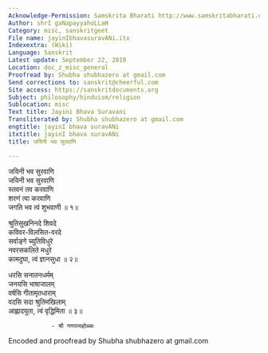 ```yaml
---
Acknowledge-Permission: Samskrita Bharati http://www.samskritabharati.org/
Author: shrI gaNapayyahoLLaH
Category: misc, sanskritgeet
File name: jayinIbhavasuravANi.itx
Indexextra: (Wiki)
Language: Sanskrit
Latest update: September 22, 2019
Location: doc_z_misc_general
Proofread by: Shubha shubhazero at gmail.com
Send corrections to: sanskrit@cheerful.com
Site access: https://sanskritdocuments.org
Subject: philosophy/hinduism/religion
Sublocation: misc
Text title: Jayini Bhava Suravani
Transliterated by: Shubha shubhazero at gmail.com
engtitle: jayinI bhava suravANi
itxtitle: jayinI bhava suravANi
title: जयिनी भव सुरवाणि

---
```

  
 जयिनी भव सुरवाणि   
जयिनी भव सुरवाणि  
स्तवनं तव करवाणि  
शरणं त्वा करवाणि  
जगति भव त्वं शुभवाणी ॥ १॥  
  
श्रुतिसुखनिनदे शिवदे  
कविवर-विलसित-वरदे  
सर्वाङ्गे च्युतिविधुरे  
नवरसकलिते मधुरे  
कामदुघा, त्वं ज्ञानसुधा ॥ २॥  
  
धरसि सनातनधर्मम्  
जनयसि भाषाजालम्  
वर्षसि गीतामृतधाराम्  
वदसि सदा श्रुतिमखिलाम्  
आह्लादयुता, त्वं वृद्धिमिता ॥ ३॥  
  
                - श्री गणपय्यहोळ्ळः  
  
Encoded and proofread by Shubha shubhazero at gmail.com   
  
